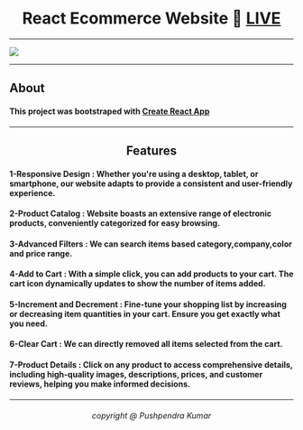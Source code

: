 <h1 align="center">React Ecommerce Website 🔴 <a href="https://64ded2cf54fc5f3d990618a4--neon-elf-dc959d.netlify.app/">LIVE</a></h1>
<hr>
<img src="https://github.com/Pushpendra1723/React-Ecommerce/assets/94159743/a599e30d-d7d4-4848-9e42-2a42069bcc5f">
<hr>
<h2 href="center">About</h2>
<h4>This project was bootstraped with <a href="https://create-react-app.dev/">Create React App</a></h4>
<hr>
<h2 align="center">Features</h2>
<h4><strong>1-Responsive Design : </strong>Whether you're using a desktop, tablet, or smartphone, our website adapts to provide a consistent and user-friendly experience.</h4>
<h4><strong>2-Product Catalog : </strong>Website boasts an extensive range of electronic products, conveniently categorized for easy browsing.</h4>
<h4><strong>3-Advanced Filters : </strong>We can search items based category,company,color and price range.</h4>
<h4><strong>4-Add to Cart : </strong>With a simple click, you can add products to your cart. The cart icon dynamically updates to show the number of items added.</h4>
<h4><strong>5-Increment and Decrement : </strong>Fine-tune your shopping list by increasing or decreasing item quantities in your cart. Ensure you get exactly what you need.</h4>
<h4><strong>6-Clear Cart : </strong>We can directly removed all items selected from the cart.</h4>
<h4><strong>7-Product Details : </strong>Click on any product to access comprehensive details, including high-quality images, descriptions, prices, and customer reviews, helping you make informed decisions.</h4>
<hr>
<h6 align="center">copyright @ Pushpendra Kumar</h2>



